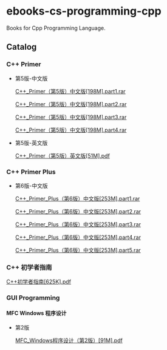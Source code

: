 # ebooks-cs-programming-cpp

Books for Cpp Programming Language.

## Catalog

### C++ Primer

* 第5版-中文版

    [C++_Primer（第5版）中文版[198M].part1.rar](https://github.com/lj1218/ebooks-cs-programming-cpp/raw/master/books/C++_Primer/C++_Primer（第5版）中文版/C++_Primer（第5版）中文版[198M].part1.rar)

    [C++_Primer（第5版）中文版[198M].part2.rar](https://github.com/lj1218/ebooks-cs-programming-cpp/raw/master/books/C++_Primer/C++_Primer（第5版）中文版/C++_Primer（第5版）中文版[198M].part2.rar)

    [C++_Primer（第5版）中文版[198M].part3.rar](https://github.com/lj1218/ebooks-cs-programming-cpp/raw/master/books/C++_Primer/C++_Primer（第5版）中文版/C++_Primer（第5版）中文版[198M].part3.rar)

    [C++_Primer（第5版）中文版[198M].part4.rar](https://github.com/lj1218/ebooks-cs-programming-cpp/raw/master/books/C++_Primer/C++_Primer（第5版）中文版/C++_Primer（第5版）中文版[198M].part4.rar)

* 第5版-英文版

    [C++_Primer（第5版）英文版[51M].pdf](https://github.com/lj1218/ebooks-cs-programming-cpp/raw/master/books/C++_Primer/C++_Primer（第5版）英文版[51M].pdf)

### C++ Primer Plus

* 第6版-中文版

    [C++\_Primer\_Plus（第6版）中文版[253M].part1.rar](https://github.com/lj1218/ebooks-cs-programming-cpp/raw/master/books/C++_Primer_Plus/C++_Primer_Plus（第6版）中文版/C++_Primer_Plus（第6版）中文版[253M].part1.rar)

    [C++\_Primer\_Plus（第6版）中文版[253M].part2.rar](https://github.com/lj1218/ebooks-cs-programming-cpp/raw/master/books/C++_Primer_Plus/C++_Primer_Plus（第6版）中文版/C++_Primer_Plus（第6版）中文版[253M].part2.rar)

    [C++\_Primer\_Plus（第6版）中文版[253M].part3.rar](https://github.com/lj1218/ebooks-cs-programming-cpp/raw/master/books/C++_Primer_Plus/C++_Primer_Plus（第6版）中文版/C++_Primer_Plus（第6版）中文版[253M].part3.rar)

    [C++\_Primer\_Plus（第6版）中文版[253M].part4.rar](https://github.com/lj1218/ebooks-cs-programming-cpp/raw/master/books/C++_Primer_Plus/C++_Primer_Plus（第6版）中文版/C++_Primer_Plus（第6版）中文版[253M].part4.rar)

    [C++\_Primer\_Plus（第6版）中文版[253M].part5.rar](https://github.com/lj1218/ebooks-cs-programming-cpp/raw/master/books/C++_Primer_Plus/C++_Primer_Plus（第6版）中文版/C++_Primer_Plus（第6版）中文版[253M].part5.rar)

### C++ 初学者指南

[C++初学者指南[625K].pdf](https://github.com/lj1218/ebooks-cs-programming-cpp/raw/master/books/C++初学者指南[625K].pdf)

### GUI Programming

#### MFC Windows 程序设计

* 第2版

    [MFC\_Windows程序设计（第2版）[91M].pdf](https://github.com/lj1218/ebooks-cs-programming-cpp/raw/master/books/GUI_Programming/MFC/MFC_Windows程序设计（第2版）[91M].pdf)
